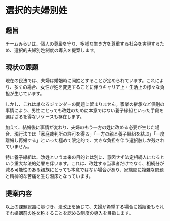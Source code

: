 # 選択的夫婦別姓

## 趣旨
チームみらいは、個人の尊厳を守り、多様な生き方を尊重する社会を実現するため、選択的夫婦別姓制度の導入を提案します。

## 現状の課題
現在の民法では、夫婦は婚姻時に同姓とすることが定められています。これにより、多くの場合、女性が姓を変更することに伴うキャリア上・生活上の様々な負担が生じています。

しかし、これは単なるジェンダーの問題に留まりません。家業の継承など個別の事情により、男性にとっても改姓のために本意ではない養子縁組といった手段を選ばざるを得ないケースも存在します。

加えて、結婚後に事情が変わり、夫婦のもう一方の姓に改める必要が生じた場合、現行法では「家庭裁判所の許可を得る」「一方の親と養子縁組を結ぶ」「一度離婚し再婚する」といった極めて限定的で、大きな負担を伴う選択肢しか残されていません。

特に養子縁組は、改姓という本来の目的とは別に、意図せず法定相続人になるという重大な法的効果を伴います。これは、改姓する当事者だけでなく、相続分が減る可能性のある親族にとっても本意ではない場合があり、家族間に複雑な問題と精神的な苦痛を生む温床となっています。

## 提案内容
以上の課題認識に基づき、法改正を通じて、夫婦が希望する場合に婚姻後もそれぞれ婚姻前の姓を称することを認める制度の導入を目指します。

